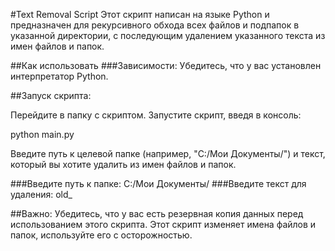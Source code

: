 #Text Removal Script
Этот скрипт написан на языке Python и предназначен для рекурсивного обхода всех файлов и подпапок в указанной директории, с последующим удалением указанного текста из имен файлов и папок.

##Как использовать
###Зависимости:
Убедитесь, что у вас установлен интерпретатор Python.

##Запуск скрипта:

Перейдите в папку с скриптом.
Запустите скрипт, введя в консоль:

python main.py

Введите путь к целевой папке (например, "C:/Мои Документы/") и текст, который вы хотите удалить из имен файлов и папок.

###Введите путь к папке: C:/Мои Документы/
###Введите текст для удаления: old_

##Важно:
Убедитесь, что у вас есть резервная копия данных перед использованием этого скрипта.
Этот скрипт изменяет имена файлов и папок, используйте его с осторожностью.
